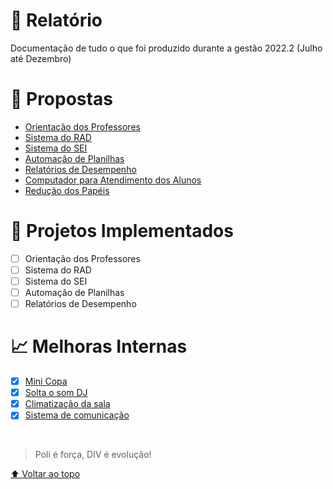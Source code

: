# 📝 Relatório

Documentação de tudo o que foi produzido durante a gestão 2022.2 (Julho até Dezembro)

# 🎯 Propostas
- [Orientação dos Professores](#)
- [Sistema do RAD](https://github.com/DIVE-POLI/consulta-orientacoes)
- [Sistema do SEI](https://github.com/DIVE-POLI/controle-cadastros-SEI)
- [Automação de Planilhas](#)
- [Relatórios de Desempenho](#)
- [Computador para Atendimento dos Alunos](#)
- [Redução dos Papéis](#)

# 🚀 Projetos Implementados
- [ ] Orientação dos Professores
- [ ] Sistema do RAD
- [ ] Sistema do SEI
- [ ] Automação de Planilhas
- [ ] Relatórios de Desempenho

# 📈 Melhoras Internas
- [x] [Mini Copa](#)
- [x] [Solta o som DJ](#)
- [x] [Climatização da sala](#)
- [x] [Sistema de comunicação](#)

</br>

> Poli é força, DIV é evolução!

[⬆ Voltar ao topo](#-relatório)
